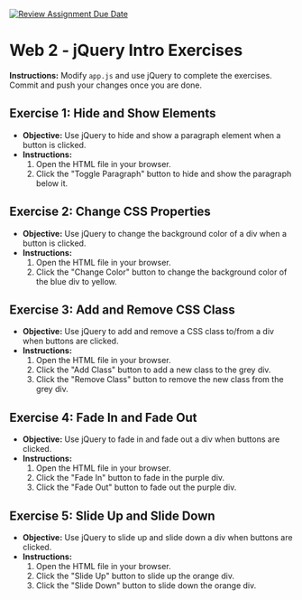 [![Review Assignment Due Date](https://classroom.github.com/assets/deadline-readme-button-22041afd0340ce965d47ae6ef1cefeee28c7c493a6346c4f15d667ab976d596c.svg)](https://classroom.github.com/a/Q77U7ANl)
# Web 2 - jQuery Intro Exercises

**Instructions:** Modify `app.js` and use jQuery to complete the exercises. Commit and push your changes once you are done.

## Exercise 1: Hide and Show Elements

- **Objective:** Use jQuery to hide and show a paragraph element when a button is clicked.
- **Instructions:**
  1. Open the HTML file in your browser.
  2. Click the "Toggle Paragraph" button to hide and show the paragraph below it.

## Exercise 2: Change CSS Properties

- **Objective:** Use jQuery to change the background color of a div when a button is clicked.
- **Instructions:**
  1. Open the HTML file in your browser.
  2. Click the "Change Color" button to change the background color of the blue div to yellow.

## Exercise 3: Add and Remove CSS Class

- **Objective:** Use jQuery to add and remove a CSS class to/from a div when buttons are clicked.
- **Instructions:**
  1. Open the HTML file in your browser.
  2. Click the "Add Class" button to add a new class to the grey div.
  3. Click the "Remove Class" button to remove the new class from the grey div.

## Exercise 4: Fade In and Fade Out

- **Objective:** Use jQuery to fade in and fade out a div when buttons are clicked.
- **Instructions:**
  1. Open the HTML file in your browser.
  2. Click the "Fade In" button to fade in the purple div.
  3. Click the "Fade Out" button to fade out the purple div.

## Exercise 5: Slide Up and Slide Down

- **Objective:** Use jQuery to slide up and slide down a div when buttons are clicked.
- **Instructions:**
  1. Open the HTML file in your browser.
  2. Click the "Slide Up" button to slide up the orange div.
  3. Click the "Slide Down" button to slide down the orange div.
